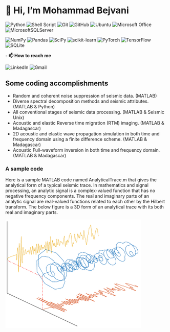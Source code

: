 <h1>👋 Hi, I’m Mohammad Bejvani</h1>

![Python](https://img.shields.io/badge/python-3670A0?style=for-the-badge&logo=python&logoColor=ffdd54)
![Shell Script](https://img.shields.io/badge/shell_script-%23121011.svg?style=for-the-badge&logo=gnu-bash&logoColor=white)
![Git](https://img.shields.io/badge/git-%23F05033.svg?style=for-the-badge&logo=git&logoColor=white)
![GitHub](https://img.shields.io/badge/github-%23121011.svg?style=for-the-badge&logo=github&logoColor=white)
![Ubuntu](https://img.shields.io/badge/Ubuntu-E95420?style=for-the-badge&logo=ubuntu&logoColor=white)
![Microsoft Office](https://img.shields.io/badge/Microsoft_Office-D83B01?style=for-the-badge&logo=microsoft-office&logoColor=white)
![MicrosoftSQLServer](https://img.shields.io/badge/Microsoft%20SQL%20Server-CC2927?style=for-the-badge&logo=microsoft%20sql%20server&logoColor=white)

![NumPy](https://img.shields.io/badge/numpy-%23013243.svg?style=for-the-badge&logo=numpy&logoColor=white)
![Pandas](https://img.shields.io/badge/pandas-%23150458.svg?style=for-the-badge&logo=pandas&logoColor=white)
![SciPy](https://img.shields.io/badge/SciPy-%230C55A5.svg?style=for-the-badge&logo=scipy&logoColor=%white)
![scikit-learn](https://img.shields.io/badge/scikit--learn-%23F7931E.svg?style=for-the-badge&logo=scikit-learn&logoColor=white)
![PyTorch](https://img.shields.io/badge/PyTorch-%23EE4C2C.svg?style=for-the-badge&logo=PyTorch&logoColor=white)
![TensorFlow](https://img.shields.io/badge/TensorFlow-%23FF6F00.svg?style=for-the-badge&logo=TensorFlow&logoColor=white)
![SQLite](https://img.shields.io/badge/sqlite-%2307405e.svg?style=for-the-badge&logo=sqlite&logoColor=white)

**- 📫 How to reach me**

![LinkedIn](https://img.shields.io/badge/linkedin-%230077B5.svg?style=for-the-badge&logo=linkedin&logoColor=white)
![Gmail](https://img.shields.io/badge/Gmail-D14836?style=for-the-badge&logo=gmail&logoColor=white)

<!---
MBejvani/MBejvani is a ✨ special ✨ repository because its `README.md` (this file) appears on your GitHub profile.
You can click the Preview link to take a look at your changes.
--->

## Some coding accomplishments
*	Random and coherent noise suppression of seismic data. (MATLAB)
*	Diverse spectral decomposition methods and seismic attributes. (MATLAB & Python)
*	All conventional stages of seismic data processing. (MATLAB & Seismic Unix)
*	Acoustic and elastic Reverse time migration (RTM) imaging. (MATLAB & Madagascar)
*	2D acoustic and elastic wave propagation simulation in both time and frequency domain using a finite difference scheme. (MATLAB & Madagascar)
*	Acoustic Full-waveform inversion in both time and frequency domain. (MATLAB & Madagascar)

### A sample code
Here is a sample MATLAB code named AnalyticalTrace.m that gives the analytical form of a typical seismic trace. In mathematics and signal processing, an analytic signal is a complex-valued function that has no negative frequency components. The real and imaginary parts of an analytic signal are real-valued functions related to each other by the Hilbert transform. The below figure is a 3D form of an analytical trace with its both real and imaginary parts.

![Analytical Signal](HS.png)
